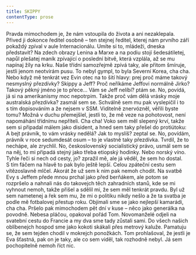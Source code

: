 ```yaml
---
title: SKIPPY
contentType: prose
---
```


Pravda mimochodem je, že nám vstoupila do života a ani nezaklepala. Přived ji dokonce ředitel osobně – ten stejnej ředitel, kterej nám prvního září pokaždý zpíval v aule Internacionálu. Umíte si to, mládeži, dneska představit? Na zdech obrazy Lenina a Marxe a na podiu stojí šedesátiletej, napůl plešatej maník zpívající o poslední bitvě, která vzplála, až se mu napínaj žíly na krku. Naše třídní samozřejmě zpívá taky, ale přitom šmíruje, jestli jenom neotvírám pusu. To nebyl gympl, to byla Severní Korea, cha cha. Nebo když mě tenkrát vez Evin otec na to šití hlavy: prej proč máme takový nesmyslný přezdívky? Skippy a Jeff? Proč neříkáme Jeffovi normálně Jirko? Takový pěkný jméno je to přece… Vám se Jeff nelíbí? ptám se. No, povídá, já si na amerikanismy moc nepotrpim. Takže proč vám dělá vrásky moje australská přezdívka? zasmál sem se. Schválně sem mu pak vyslepičil i to s tím dopisováním a že nejsem v SSM. Viditelně znervózněl, věřili byste tomu? Možná v duchu přemejšlel, jestli to, že mě veze na pohotovost, není napomáhání třídnímu nepříteli. Cha cha! Voko sem měl slepený krví, takže sem si připadal málem jako disident, a hned sem taky přešel do protiútoku: A bejt právník, to vám vrásky nedělá? Jak to myslíš? zeptal se. No, povídám, právník v roce sedumdesát osum – to je vlastně taky přezdívka. Tvrdil, že to nechápe, ale zrychlil. No, československý socialistický právo, usmál sem se na něj, to mi připadá stejný jako třeba etiopský hodinky. Nebo norský víno. Tyhle řeči si nech od cesty, jo? zpražil mě, ale já věděl, že sem ho dostal. S tím fáčem na hlavě to pak bylo ještě lepší. Celou zpáteční cestu sem vítězoslavně mlčel. Akorát že už sem k nim pak nemoh chodit. Na svatbě Evy s Jeffem přede mnou prchal jako před berňákem, ale potom se rozpršelo a nahnali nás do takovejch těch zahradních stanů, kde se mi vyhnout nemoh, takže přišel a sdělil mi, že sem měl tenkrát pravdu. Byl už sem nametenej a řek sem mu, že mi o politiku nikdy nešlo a že ta svatba je podle mě fotbalovej přestup roku. Objímali sme se jako nejlepší kamarádi, cha cha. Pršelo pak mimochodem pět dní v kuse – něco jako generálka na povodně. Nebesa pláčou, opakoval pořád Tom. Novomanželé odjeli na svatební cestu do Francie a my dva sme tady zůstali sami. Do všech našich oblíbenejch hospod sme jako kokoti skákali přes metrový kaluže. Pamatuju se, že sem tejden chodil v mokrejch ponožkách. Tom prohlašoval, že jestli je Eva šťastná, pak on je taky, ale co sem viděl, tak rozhodně nebyl. Já sem pochopitelně nemoh říct nic.
